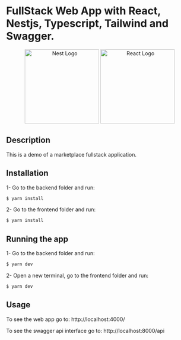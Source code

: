 # FullStack Web App with React, Nestjs, Typescript, Tailwind and Swagger.

<div align="center">
  <p>
    <a href="http://nestjs.com/" target="blank"><img src="https://nestjs.com/img/logo-small.svg" width="200" alt="Nest Logo" /></a>
        <a href="http://reactjs.org/" target="blank"><img src="https://upload.wikimedia.org/wikipedia/commons/thumb/a/a7/React-icon.svg/2300px-React-icon.svg.png" width="200" alt="React Logo" /></a>
  </p>
</div>

[circleci-image]: https://img.shields.io/circleci/build/github/nestjs/nest/master?token=abc123def456
[circleci-url]: https://circleci.com/gh/nestjs/nest

## Description

This is a demo of a marketplace fullstack application.

## Installation

1- Go to the backend folder and run:

```bash
$ yarn install
```

2- Go to the frontend folder and run:

```bash
$ yarn install
```

## Running the app

1- Go to the backend folder and run:

```bash
$ yarn dev
```

2- Open a new terminal, go to the frontend folder and run:

```bash
$ yarn dev
```

## Usage

To see the web app go to: http://localhost:4000/

To see the swagger api interface go to: http://localhost:8000/api
